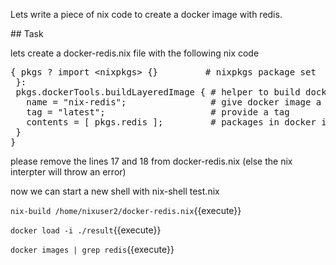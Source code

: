 Lets write a piece of nix code to create a docker image with redis.

## Task

lets create a docker-redis.nix file with the following nix code

<pre class="file" data-filename="docker-redis.nix" data-target="replace">{ pkgs ? import &ltnixpkgs&gt {}         # nixpkgs package set
 }:
 pkgs.dockerTools.buildLayeredImage { # helper to build docker image
   name = "nix-redis";                # give docker image a name
   tag = "latest";                    # provide a tag
   contents = [ pkgs.redis ];         # packages in docker image
 }
}
</pre>

please remove the lines 17 and 18 from docker-redis.nix (else the nix interpter will throw an error)

now we can start a new shell with nix-shell test.nix 

`nix-build /home/nixuser2/docker-redis.nix`{{execute}}

`docker load -i ./result`{{execute}}

`docker images | grep redis`{{execute}}

